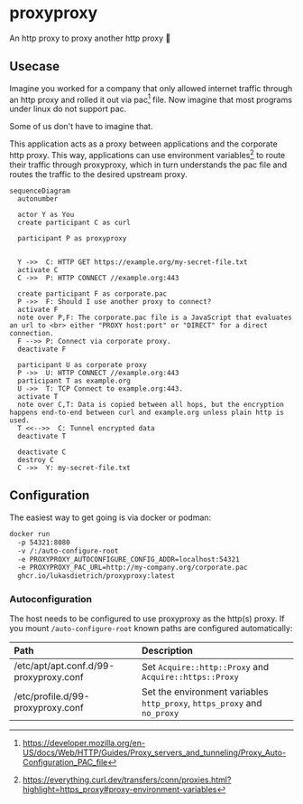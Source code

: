 # proxyproxy

An http proxy to proxy another http proxy 🤪

## Usecase

Imagine you worked for a company that only allowed internet traffic through an http proxy and
rolled it out via pac[^1] file. Now imagine that most programs under linux do not support pac.

Some of us don't have to imagine that.

This application acts as a proxy between applications and the corporate http proxy.
This way, applications can use environment variables[^2] to route their traffic through proxyproxy,
which in turn understands the pac file and routes the traffic to the desired upstream proxy.

```mermaid
sequenceDiagram
  autonumber

  actor Y as You
  create participant C as curl

  participant P as proxyproxy


  Y ->>  C: HTTP GET https://example.org/my-secret-file.txt
  activate C
  C ->>  P: HTTP CONNECT //example.org:443

  create participant F as corporate.pac
  P ->>  F: Should I use another proxy to connect?
  activate F
  note over P,F: The corporate.pac file is a JavaScript that evaluates an url to <br> either "PROXY host:port" or "DIRECT" for a direct connection.
  F -->> P: Connect via corporate proxy.
  deactivate F

  participant U as corporate proxy
  P ->>  U: HTTP CONNECT //example.org:443
  participant T as example.org
  U ->>  T: TCP Connect to example.org:443.
  activate T
  note over C,T: Data is copied between all hops, but the encryption happens end-to-end between curl and example.org unless plain http is used.
  T <<-->>  C: Tunnel encrypted data
  deactivate T

  deactivate C
  destroy C
  C ->>  Y: my-secret-file.txt

```

## Configuration

The easiest way to get going is via docker or podman:

```sh
docker run
  -p 54321:8080
  -v /:/auto-configure-root
  -e PROXYPROXY_AUTOCONFIGURE_CONFIG_ADDR=localhost:54321
  -e PROXYPROXY_PAC_URL=http://my-company.org/corporate.pac
  ghcr.io/lukasdietrich/proxyproxy:latest
```

### Autoconfiguration

The host needs to be configured to use proxyproxy as the http(s) proxy.
If you mount `/auto-configure-root` known paths are configured automatically:

| Path                                   | Description                                                              |
|:---------------------------------------|:-------------------------------------------------------------------------|
| /etc/apt/apt.conf.d/99-proxyproxy.conf | Set `Acquire::http::Proxy` and `Acquire::https::Proxy`                   |
| /etc/profile.d/99-proxyproxy.conf      | Set the environment variables `http_proxy`, `https_proxy` and `no_proxy` |


[^1]: https://developer.mozilla.org/en-US/docs/Web/HTTP/Guides/Proxy_servers_and_tunneling/Proxy_Auto-Configuration_PAC_file
[^2]: https://everything.curl.dev/transfers/conn/proxies.html?highlight=https_proxy#proxy-environment-variables

